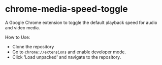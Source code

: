 # chrome-media-speed-toggle
A Google Chrome extension to toggle the default playback speed for audio and video media.

How to Use:
- Clone the repository
- Go to `chrome://extensions` and enable developer mode.
- Click 'Load unpacked' and navigate to the repository.
